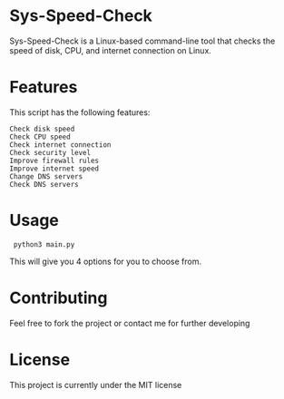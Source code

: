 # Sys-Speed-Check
Sys-Speed-Check is a Linux-based command-line tool that checks the speed of disk, CPU, and internet connection on Linux.
# Features
This script has the following features:

    Check disk speed
    Check CPU speed
    Check internet connection
    Check security level
    Improve firewall rules
    Improve internet speed
    Change DNS servers
    Check DNS servers
# Usage
     
     python3 main.py
     
This will give you 4 options for you to choose from.

# Contributing

Feel free to fork the project or contact me for further developing

# License
This project is currently under the MIT license
